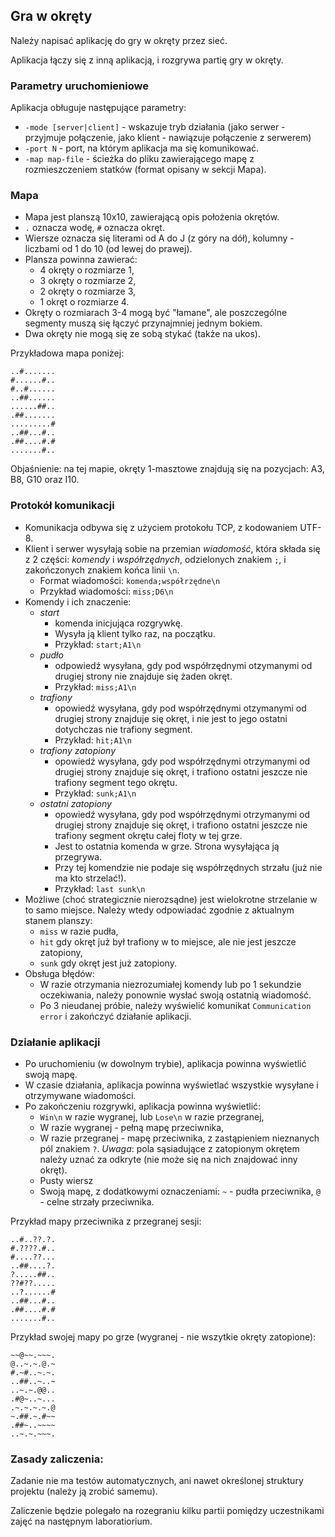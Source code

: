 ## Gra w okręty

Należy napisać aplikację do gry w okręty przez sieć.

Aplikacja łączy się z inną aplikacją, i rozgrywa partię gry w okręty.

### Parametry uruchomieniowe
Aplikacja obługuje następujące parametry:
* `-mode [server|client]` - wskazuje tryb działania (jako serwer - przyjmuje połączenie, jako klient - nawiązuje połączenie z serwerem)
* `-port N` - port, na którym aplikacja ma się komunikować.
* `-map map-file` - ścieżka do pliku zawierającego mapę z rozmieszczeniem statków (format opisany w sekcji Mapa).

### Mapa
* Mapa jest planszą 10x10, zawierającą opis położenia okrętów.
* `.` oznacza wodę, `#` oznacza okręt.
* Wiersze oznacza się literami od A do J (z góry na dół), kolumny - liczbami od 1 do 10 (od lewej do prawej). 
* Plansza powinna zawierać:
  * 4 okręty o rozmiarze 1, 
  * 3 okręty o rozmiarze 2,
  * 2 okręty o rozmiarze 3,
  * 1 okręt o rozmiarze 4.
* Okręty o rozmiarach 3-4 mogą być "łamane", ale poszczególne segmenty muszą się łączyć przynajmniej jednym bokiem.
* Dwa okręty nie mogą się ze sobą stykać (także na ukos).

Przykładowa mapa poniżej:
```
..#.......
#......#..
#..#......
..##......
......##..
.##.......
.........#
..##...#..
.##....#.#
.......#..
```
Objaśnienie: na tej mapie, okręty 1-masztowe znajdują się na pozycjach: A3, B8, G10 oraz I10.

### Protokół komunikacji
* Komunikacja odbywa się z użyciem protokołu TCP, z kodowaniem UTF-8.
* Klient i serwer wysyłają sobie na przemian _wiadomość_, która składa się z 2 części: _komendy_ i _współrzędnych_, odzielonych znakiem `;`, i zakończonych znakiem końca linii `\n`.
  * Format wiadomości: `komenda;współrzędne\n`
  * Przykład wiadomości: `miss;D6\n`
* Komendy i ich znaczenie:
  * _start_
    * komenda inicjująca rozgrywkę. 
    * Wysyła ją klient tylko raz, na początku.
    * Przykład: `start;A1\n`
  * _pudło_
    * odpowiedź wysyłana, gdy pod współrzędnymi otzymanymi od drugiej strony nie znajduje się żaden okręt.
    * Przykład: `miss;A1\n`
  * _trafiony_
    * opowiedź wysyłana, gdy pod współrzędnymi otzymanymi od drugiej strony znajduje się okręt, i nie jest to jego ostatni dotychczas nie trafiony segment.
    * Przykład: `hit;A1\n`
  * _trafiony zatopiony_
    * opowiedź wysyłana, gdy pod współrzędnymi otrzymanymi od drugiej strony znajduje się okręt, i trafiono ostatni jeszcze nie trafiony segment tego okrętu.
    * Przykład: `sunk;A1\n`
  * _ostatni zatopiony_
    * opowiedź wysyłana, gdy pod współrzędnymi otrzymanymi od drugiej strony znajduje się okręt, i trafiono ostatni jeszcze nie trafiony segment okrętu całej floty w tej grze.
    * Jest to ostatnia komenda w grze. Strona wysyłająca ją przegrywa.
    * Przy tej komendzie nie podaje się współrzędnych strzału (już nie ma kto strzelać!). 
    * Przykład: `last sunk\n`
* Możliwe (choć strategicznie nierozsądne) jest wielokrotne strzelanie w to samo miejsce. Należy wtedy odpowiadać zgodnie z aktualnym stanem planszy:
  * `miss` w razie pudła,
  * `hit` gdy okręt już był trafiony w to miejsce, ale nie jest jeszcze zatopiony,
  * `sunk` gdy okręt jest już zatopiony.
* Obsługa błędów:
  * W razie otrzymania niezrozumiałej komendy lub po 1 sekundzie oczekiwania, należy ponownie wysłać swoją ostatnią wiadomość. 
  * Po 3 nieudanej próbie, należy wyświelić komunikat `Communication error` i zakończyć działanie aplikacji.

### Działanie aplikacji
* Po uruchomieniu (w dowolnym trybie), aplikacja powinna wyświetlić swoją mapę.
* W czasie działania, aplikacja powinna wyświetlać wszystkie wysyłane i otrzymywane wiadomości.
* Po zakończeniu rozgrywki, aplikacja powinna wyświetlić:
  * `Win\n` w razie wygranej, lub `Lose\n` w razie przegranej,
  * W razie wygranej - pełną mapę przeciwnika,
  * W razie przegranej - mapę przeciwnika, z zastąpieniem nieznanych pól znakiem `?`. _Uwaga_: pola sąsiadujące z zatopionym okrętem należy uznać za odkryte (nie może się na nich znajdować inny okręt).
  * Pusty wiersz
  * Swoją mapę, z dodatkowymi oznaczeniami: `~` - pudła przeciwnika, `@` - celne strzały przeciwnika.

Przykład mapy przeciwnika z przegranej sesji:
```
..#..??.?.
#.????.#..
#....??...
..##....?.
?.....##..
??#??.....
..?......#
..##...#..
.##....#.#
.......#..
```

Przykład swojej mapy po grze (wygranej - nie wszytkie okręty zatopione):
```
~~@~~.~~~.
@..~.~.@.~
#.~#..~.~.
..##..~..~
..~.~.@@..
.#@~..~...
.~.~.~.~.@
~.##.~.#~~
.##~..~~~~
..~.~.~~~.
```

### Zasady zaliczenia:
Zadanie nie ma testów automatycznych, ani nawet określonej struktury projektu (należy ją zrobić samemu).

Zaliczenie będzie polegało na rozegraniu kilku partii pomiędzy uczestnikami zajęć na następnym laboratiorium.
